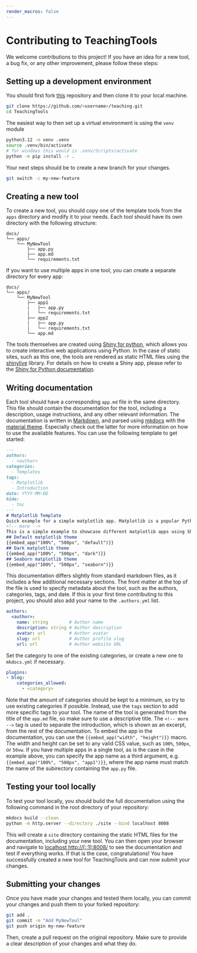 ```yaml
---
render_macros: false
---
```

# Contributing to TeachingTools
We welcome contributions to this project! If you have an idea for a new tool, a bug fix, or any other improvement, please follow these steps:

## Setting up a development environment
You should first fork [this](https://github.com/physicsapps/teaching) repository and then clone it to your local machine.
```bash
git clone https://github.com/<username>/teaching.git
cd TeachingTools
```

The easiest way to then set up a virtual environment is using the `venv` module 
```bash
python3.12 -m venv .venv
source .venv/bin/activate
# for windows this would is .venv/Scripts/activate
python -m pip install -r .
```
Your next steps should be to create a new branch for your changes.
```bash
git switch -c my-new-feature
```

## Creating a new tool
To create a new tool, you should copy one of the template tools from the `apps` directory and modify it to your needs.
Each tool should have its own directory with the following structure:
```
docs/
└── apps/
    └── MyNewTool
        ├── app.py
        ├── app.md
        └── requirements.txt
```
If you want to use multiple apps in one tool, you can create a separate directory for every app:
```
docs/
└── apps/
    └── MyNewTool
        ├── app1
        |   ├── app.py
        |   └── requirements.txt
        ├── app2
        |   ├── app.py
        |   └── requirements.txt
        └── app.md
```
The tools themselves are created using [Shiny for python](https://shiny.posit.co/py/), which allows you to create interactive web applications using Python.
In the case of static sites, such as this one, the tools are rendered as static HTML files using the [shinylive](https://github.com/posit-dev/py-shinylive) library.
For details on how to create a Shiny app, please refer to the [Shiny for Python documentation](https://shiny.posit.co/py/get-started/).
## Writing documentation
Each tool should have a corresponding `app.md` file in the same directory. This file should contain the documentation for the tool, including a description, usage instructions, and any other relevant information.
The documentation is written in [Markdown](https://www.markdownguide.org/), and parsed using [mkdocs](https://www.mkdocs.org/) with the [material theme](https://squidfunk.github.io/mkdocs-material/). 
Especially check out the latter for more information on how to use the available features.
You can use the following template to get started:
```markdown title="app.md"
---
authors:
  - <author>
categories:
  - Templates
tags:
  - Matplotlib
  - Introduction
date: YYYY-MM-DD
hide:
  - toc
---
# Matplotlib Template
Quick example for a simple matplotlib app. Matplotlib is a popular Python library that can be used to create plots.
<!-- more -->
This is a simple example to showcase different matplotlib apps using Shiny for Python.
## Default matplotlib theme
{{embed_app("100%", "500px", "default")}}
## Dark matplotlib theme
{{embed_app("100%", "500px", "dark")}}
## Seaborn matplotlib theme
{{embed_app("100%", "500px", "seaborn")}}
```
This documentation differs slightly from standard markdown files, as it includes a few additional necessary sections.
The front matter at the top of the file is used to specify metadata about the tool, such as the authors, categories, tags, and date.
If this is your first time contributing to this project, you should also add your name to the `.authors.yml` list.
``` yml title=".authors.yml"
authors:
  <author>:
    name: string        # Author name
    description: string # Author description
    avatar: url         # Author avatar
    slug: url           # Author profile slug
    url: url            # Author website URL
```
Set the category to one of the existing categories, or create a new one to `mkdocs.yml` if necessary. 
```yml title="mkdocs.yml"
plugins:
- blog:
    categories_allowed:
      - <category>
```
Note that the amount of categories should be kept to a minimum, so try to use existing categories if possible.
Instead, use the `tags` section to add more specific tags to your tool.
The name of the tool is generated from the title of the `app.md` file, so make sure to use a descriptive title.
The `<!-- more -->` tag is used to separate the introduction, which is shown as an excerpt, from the rest of the documentation.
To embed the app in the documentation, you can use the `{{embed_app("width", "height")}}` macro.
The width and height can be set to any valid CSS value, such as `100%`, `500px`, or `50vw`.
If you have multiple apps in a single tool, as is the case in the example above, you can specify the app name as a third argument, e.g. `{{embed_app("100%", "500px", "app1")}}`, where the app name must match the name of the subirectory containing the `app.py` file.
## Testing your tool locally
To test your tool locally, you should build the full documentation using the following command in the root directory of your repository:
```bash
mkdocs build --clean
python -m http.server --directory ./site --bind localhost 8008 
```
This will create a `site` directory containing the static HTML files for the documentation, including your new tool.
You can then open your browser and navigate to [localhost http://[::1]:8008/](http://[::1]:8008/) to see the documentation and test if everything works.
If that is the case, congratulations! You have successfully created a new tool for TeachingTools and can now submit your changes.

## Submitting your changes
Once you have made your changes and tested them locally, you can commit your changes and push them to your forked repository:
```bash
git add .
git commit -m "Add MyNewTool"
git push origin my-new-feature
```
Then, create a pull request on the original repository. Make sure to provide a clear description of your changes and what they do.

